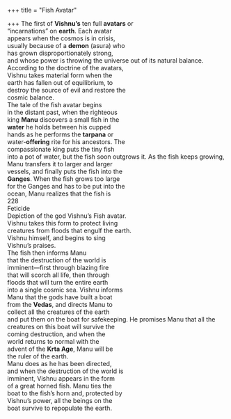 +++
title = "Fish Avatar"

+++
The first of **Vishnu’s** ten full **avatars** or  
“incarnations” on **earth**. Each avatar  
appears when the cosmos is in crisis,  
usually because of a **demon** (asura) who  
has grown disproportionately strong,  
and whose power is throwing the universe out of its natural balance.  
According to the doctrine of the avatars,  
Vishnu takes material form when the  
earth has fallen out of equilibrium, to  
destroy the source of evil and restore the  
cosmic balance.  
The tale of the fish avatar begins  
in the distant past, when the righteous  
king **Manu** discovers a small fish in the  
**water** he holds between his cupped  
hands as he performs the **tarpana** or  
water-**offering** rite for his ancestors. The  
compassionate king puts the tiny fish  
into a pot of water, but the fish soon outgrows it. As the fish keeps growing,  
Manu transfers it to larger and larger  
vessels, and finally puts the fish into the  
**Ganges**. When the fish grows too large  
for the Ganges and has to be put into the  
ocean, Manu realizes that the fish is  
228  
Feticide  
Depiction of the god Vishnu’s Fish avatar.  
Vishnu takes this form to protect living  
creatures from floods that engulf the earth.  
Vishnu himself, and begins to sing  
Vishnu’s praises.  
The fish then informs Manu  
that the destruction of the world is  
imminent—first through blazing fire  
that will scorch all life, then through  
floods that will turn the entire earth  
into a single cosmic sea. Vishnu informs  
Manu that the gods have built a boat  
from the **Vedas**, and directs Manu to  
collect all the creatures of the earth  
and put them on the boat for safekeeping. He promises Manu that all the  
creatures on this boat will survive the  
coming destruction, and when the  
world returns to normal with the  
advent of the **Krta Age**, Manu will be  
the ruler of the earth.  
Manu does as he has been directed,  
and when the destruction of the world is  
imminent, Vishnu appears in the form  
of a great horned fish. Manu ties the  
boat to the fish’s horn and, protected by  
Vishnu’s power, all the beings on the  
boat survive to repopulate the earth.